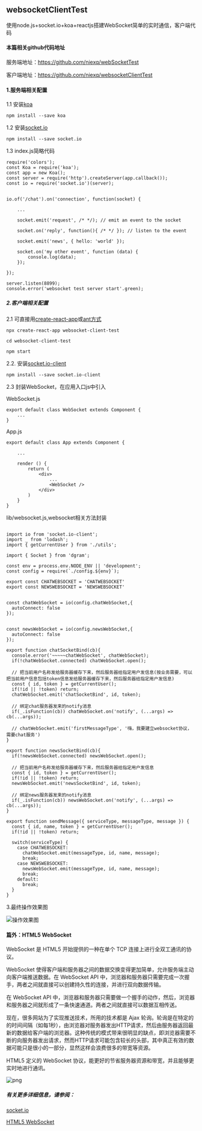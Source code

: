 ## websocketClientTest
使用node.js+socket.io+koa+reactjs搭建WebSocket简单的实时通信，客户端代码

#### 本篇相关github代码地址

服务端地址：https://github.com/niexq/webSocketTest

客户端地址：https://github.com/niexq/websocketClientTest

#### 1.服务端相关配置
1.1 安装[koa](https://github.com/koajs/koa)
~~~
npm install --save koa
~~~

1.2 安装[socket.io](https://github.com/socketio/socket.io)
~~~
npm install --save socket.io
~~~

1.3 index.js简略代码
~~~
require('colors');
const Koa = require('koa');
const app = new Koa();
const server = require('http').createServer(app.callback());
const io = require('socket.io')(server);


io.of('/chat').on('connection', function(socket) {
    
    ...
    
    socket.emit('request', /* */); // emit an event to the socket
    
    socket.on('reply', function(){ /* */ }); // listen to the event
    
    socket.emit('news', { hello: 'world' });
    
    socket.on('my other event', function (data) {
        console.log(data);
    });

});

server.listen(8899);
console.error('websocket test server start'.green);
~~~

##### 2.客户端相关配置
2.1 可直接用[create-react-app](https://github.com/facebook/create-react-app)或[ant方式](https://ant.design/docs/react/use-with-create-react-app-cn)
~~~
npx create-react-app websocket-client-test

cd websocket-client-test

npm start
~~~

2.2. 安装[socket.io-client](https://github.com/socketio/socket.io-client)
~~~
npm install --save socket.io-client
~~~

2.3 封装WebSocket，在应用入口js中引入

WebSocket.js
~~~
export default class WebSocket extends Component {
    ...
}
~~~
App.js
~~~
export default class App extends Component {

    ...
    
    render () {
        return (
            <div>
                ...
                <WebSocket />
            </div>
        )
    }
}
~~~

lib/websocket.js,websocket相关方法封装
~~~

import io from 'socket.io-client';
import _ from 'lodash';
import { getCurrentUser } from './utils';

import { Socket } from 'dgram';

const env = process.env.NODE_ENV || 'development';
const config = require(`./config.${env}`);

export const CHATWEBSOCKET = 'CHATWEBSOCKET'
export const NEWSWEBSOCKET = 'NEWSWEBSOCKET'


const chatWebSocket = io(config.chatWebSocket,{
  autoConnect: false
});


const newsWebSocket = io(config.newsWebSocket,{
  autoConnect: false
});

export function chatSocketBind(cb){
  console.error('~~~~~chatWebSocket', chatWebSocket);
  if(!chatWebSocket.connected) chatWebSocket.open();

  // 把当前用户名称发给服务器缓存下来，然后服务器给指定用户发信息(按业务需要，可以把当前用户信息包括token信息发给服务器缓存下来，然后服务器给指定用户发信息)
  const { id, token } = getCurrentUser();
  if(!id || !token) return;
  chatWebSocket.emit('chatSocketBind', id, token);

  // 绑定chat服务器发来的notify消息
  if(_.isFunction(cb)) chatWebSocket.on('notify', (...args) => cb(...args));

  // chatWebSocket.emit('firstMessageType', '嗨，我要建立websocket协议，需要chat服务')
}

export function newsSocketBind(cb){
  if(!newsWebSocket.connected) newsWebSocket.open();

  // 把当前用户名称发给服务器缓存下来，然后服务器给指定用户发信息
  const { id, token } = getCurrentUser();
  if(!id || !token) return;
  newsWebSocket.emit('newsSocketBind', id, token);

  // 绑定news服务器发来的notify消息
  if(_.isFunction(cb)) newsWebSocket.on('notify', (...args) => cb(...args));
}

export function sendMessage({ serviceType, messageType, message }) {
  const { id, name, token } = getCurrentUser();
  if(!id || !token) return;

  switch(serviceType) {
    case CHATWEBSOCKET:
      chatWebSocket.emit(messageType, id, name, message);
      break;
    case NEWSWEBSOCKET:
      newsWebSocket.emit(messageType, id, name, message);
      break;
    default:
      break;
  }
}

~~~

3.最终操作效果图

![操作效果图](https://github.com/niexq/niexqStatic/blob/master/websocket/websocketTest.png?raw=true)



#### 篇外：HTML5 WebSocket
WebSocket 是 HTML5 开始提供的一种在单个 TCP 连接上进行全双工通讯的协议。

WebSocket 使得客户端和服务器之间的数据交换变得更加简单，允许服务端主动向客户端推送数据。在 WebSocket API 中，浏览器和服务器只需要完成一次握手，两者之间就直接可以创建持久性的连接，并进行双向数据传输。

在 WebSocket API 中，浏览器和服务器只需要做一个握手的动作，然后，浏览器和服务器之间就形成了一条快速通道。两者之间就直接可以数据互相传送。

现在，很多网站为了实现推送技术，所用的技术都是 Ajax 轮询。轮询是在特定的的时间间隔（如每1秒），由浏览器对服务器发出HTTP请求，然后由服务器返回最新的数据给客户端的浏览器。这种传统的模式带来很明显的缺点，即浏览器需要不断的向服务器发出请求，然而HTTP请求可能包含较长的头部，其中真正有效的数据可能只是很小的一部分，显然这样会浪费很多的带宽等资源。

HTML5 定义的 WebSocket 协议，能更好的节省服务器资源和带宽，并且能够更实时地进行通讯。

![png](http://www.runoob.com/wp-content/uploads/2016/03/ws.png)

##### 有关更多详细信息，请参阅：

[socket.io](https://socket.io/docs)

[HTML5 WebSocket](http://www.runoob.com/html/html5-websocket.html)




